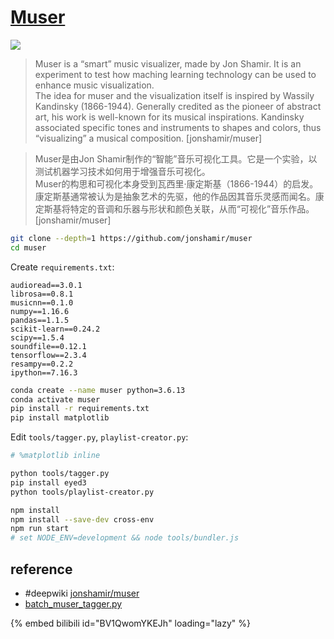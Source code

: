 # [Muser](https://github.com/jonshamir/muser)

![](https://img.shields.io/github/license/jonshamir/muser)

> Muser is a “smart” music visualizer, made by Jon Shamir. It is an experiment to test how maching learning technology can be used to enhance music visualization.  
> The idea for muser and the visualization itself is inspired by Wassily Kandinsky (1866-1944). Generally credited as the pioneer of abstract art, his work is well-known for its musical inspirations. Kandinsky associated specific tones and instruments to shapes and colors, thus “visualizing” a musical composition. [jonshamir/muser]

> Muser是由Jon Shamir制作的“智能”音乐可视化工具。它是一个实验，以测试机器学习技术如何用于增强音乐可视化。  
> Muser的构思和可视化本身受到瓦西里·康定斯基（1866-1944）的启发。康定斯基通常被认为是抽象艺术的先驱，他的作品因其音乐灵感而闻名。康定斯基将特定的音调和乐器与形状和颜色关联，从而“可视化”音乐作品。 [jonshamir/muser]

```sh
git clone --depth=1 https://github.com/jonshamir/muser
cd muser
```

Create `requirements.txt`:

```
audioread==3.0.1
librosa==0.8.1
musicnn==0.1.0
numpy==1.16.6
pandas==1.1.5
scikit-learn==0.24.2
scipy==1.5.4
soundfile==0.12.1
tensorflow==2.3.4
resampy==0.2.2
ipython==7.16.3
```

```sh
conda create --name muser python=3.6.13
conda activate muser
pip install -r requirements.txt
pip install matplotlib
```

Edit `tools/tagger.py`, `playlist-creator.py`:

```py
# %matplotlib inline
```

```sh
python tools/tagger.py
pip install eyed3
python tools/playlist-creator.py
```

```sh
npm install
npm install --save-dev cross-env
npm run start
# set NODE_ENV=development && node tools/bundler.js
```

## reference

- #deepwiki [jonshamir/muser](https://deepwiki.com/jonshamir/muser)
- [batch_muser_tagger.py](https://gist.github.com/scillidan/92b36835451da63a247e287e6753ea5c)

[^1]: [Instruction how to install the package to solve dependency issues](https://github.com/jordipons/musicnn/issues/28)
[^2]: [Install TensorFlow with pip](https://www.tensorflow.org/install/pip)
[^3]: [Python pip 清华安装源被封禁下载](https://rewrz.com/archive/tsinghua-pip-source-blocked-requests)

{% embed bilibili id="BV1QwomYKEJh" loading="lazy" %}
